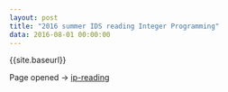 ```yaml
---
layout: post
title: "2016 summer IDS reading Integer Programming"
data: 2016-08-01 00:00:00
---
```


{{site.baseurl}}

Page opened -> [ip-reading](/ip/)
